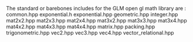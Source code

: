 The standard or barebones includes for the GLM open gl math library are :
common.hpp
exponential.h
exponential.hpp
geometric.hpp
integer.hpp
mat2x2.hpp
mat2x3.hpp
mat2x4.hpp
mat3x2.hpp
mat3x3.hpp
mat3x4.hpp
mat4x2.hpp
mat4x3.hpp
mat4x4.hpp
matrix.hpp
packing.hpp
trigonometric.hpp
vec2.hpp
vec3.hpp
vec4.hpp
vector_relational.hpp